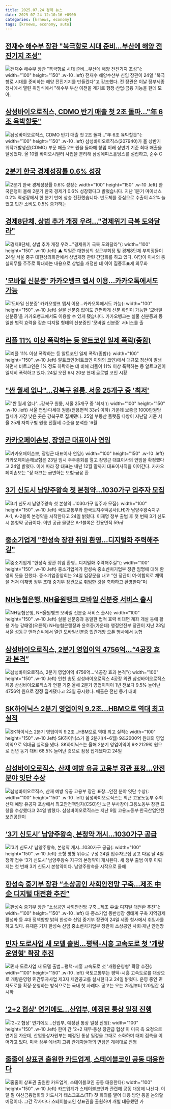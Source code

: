 ```yaml
---
title: 2025.07.24 경제 뉴스
date: 2025-07-24 12:10:16 +0900
categories: [krnews, economy]
tags: [krnews, economy, auto]
---
```

## [전재수 해수부 장관 "북극항로 시대 준비…부산에 해양 전진기지 조성"](https://n.news.naver.com/mnews/article/003/0013381608)

![전재수 해수부 장관 "북극항로 시대 준비…부산에 해양 전진기지 조성"](https://mimgnews.pstatic.net/image/origin/003/2025/07/24/13381608.jpg?type=nf220_150){: width="100" height="150" .w-10 .left}
전재수 해양수산부 신임 장관이 24일 "북극항로 시대를 준비하는 해양 전진기지를 만들겠다"고 강조했다. 전 장관은 이날 정부세종청사에서 열린 취임식에서 "해수부 부산 이전을 계기로 행정·산업·금융 기능을 한데 모아,

## [삼성바이오로직스, CDMO 반기 매출 첫 2조 돌파…"年 6조 육박할듯"](https://n.news.naver.com/mnews/article/011/0004512770)

![삼성바이오로직스, CDMO 반기 매출 첫 2조 돌파…"年 6조 육박할듯"](https://mimgnews.pstatic.net/image/origin/011/2025/07/23/4512770.jpg?type=nf220_150){: width="100" height="150" .w-10 .left}
삼성바이오로직스(207940)가 올 상반기 위탁개발생산(CDMO) 부문 매출 2조 원을 돌파해 창립 이래 상반기 기준 최대 매출을 달성했다. 올 10월 바이오시밀러 사업을 분리해 삼성에피스홀딩스를 설립하고, 순수 C

## [2분기 한국 경제성장률 0.6% 성장](https://n.news.naver.com/mnews/article/055/0001278059)

![2분기 한국 경제성장률 0.6% 성장](https://mimgnews.pstatic.net/image/origin/055/2025/07/24/1278059.jpg?type=nf220_150){: width="100" height="150" .w-10 .left}
한국은행이 올해 2분기 한국 경제가 0.6% 성장했다고 밝혔습니다. 지난 1분기 마이너스 0.2% 역성장에서 한 분기 만에 상승 전환했습니다. 반도체를 중심으로 수출이 4.2% 늘었고 민간 소비도 0.5% 증가하는

## [경제8단체, 상법 추가 개정 우려…"경제위기 극복 도와달라"](https://n.news.naver.com/mnews/article/055/0001278037)

![경제8단체, 상법 추가 개정 우려…"경제위기 극복 도와달라"](https://mimgnews.pstatic.net/image/origin/055/2025/07/24/1278037.jpg?type=nf220_150){: width="100" height="150" .w-10 .left}
▲ 박일준 대한상의 상근부회장 및 경제8단체 부회장들이 24일 서울 중구 대한상의회관에서 상법개정 관련 간담회를 하고 있다. 여당이 이사의 충실의무를 주주로 확대하는 내용으로 상법을 개정한 데 이어 집중투표제 의무화

## ['모바일 신분증' 카카오뱅크 앱서 이용…카카오톡에서도 가능](https://n.news.naver.com/mnews/article/374/0000453373)

!['모바일 신분증' 카카오뱅크 앱서 이용…카카오톡에서도 가능](https://mimgnews.pstatic.net/image/origin/374/2025/07/23/453373.jpg?type=nf220_150){: width="100" height="150" .w-10 .left}
실물 신분증 없이도 간편하게 신분 확인이 가능한 '모바일 신분증'을 카카오뱅크에서도 이용할 수 있게 됐습니다. 카카오뱅크는 실물 신분증과 동일한 법적 효력을 갖춘 디지털 형태의 신분증인 '모바일 신분증' 서비스를 출

## [리플 11% 이상 폭락하는 등 알트코인 일제 폭락(종합)](https://n.news.naver.com/mnews/article/421/0008388878)

![리플 11% 이상 폭락하는 등 알트코인 일제 폭락(종합)](https://mimgnews.pstatic.net/image/origin/421/2025/07/24/8388878.jpg?type=nf220_150){: width="100" height="150" .w-10 .left}
알트코인(비트코인 이외의 코인)에서 대규모 청산이 발생하면서 비트코인은 1% 정도 하락하는 데 비해 리플이 11% 이상 폭락하는 등 알트코인이 일제히 폭락하고 있다. 24일 오전 6시 20분 현재 글로벌 코인 시황

## ["싼 월세 없나"…강북구 원룸, 서울 25개구 중 '최저'](https://n.news.naver.com/mnews/article/015/0005161994)

!["싼 월세 없나"…강북구 원룸, 서울 25개구 중 '최저'](https://mimgnews.pstatic.net/image/origin/015/2025/07/24/5161994.jpg?type=nf220_150){: width="100" height="150" .w-10 .left}
서울 연립·다세대 원룸(전용면적 33㎡ 이하) 가운데 보증금 1000만원당 월세가 가장 낮은 곳은 강북구로 집계됐다. 25일 부동산 플랫폼 다방이 지난달 기준 서울 25개 자치구별 원룸 전월세 수준을 분석한 '6월

## [카카오페이손보, 장영근 대표이사 연임](https://n.news.naver.com/mnews/article/001/0015526257)

![카카오페이손보, 장영근 대표이사 연임](https://mimgnews.pstatic.net/image/origin/001/2025/07/24/15526257.jpg?type=nf220_150){: width="100" height="150" .w-10 .left}
카카오페이손해보험은 23일 임시 주주총회를 열고 장영근 대표이사의 연임을 확정했다고 24일 밝혔다. 이에 따라 장 대표는 내년 12월 말까지 대표이사직을 이어간다. 카카오페이손보는 "장 대표는 급변하는 보험·금융 환

## [3기 신도시 남양주왕숙 첫 본청약…1030가구 입주자 모집](https://n.news.naver.com/mnews/article/015/0005161964)

![3기 신도시 남양주왕숙 첫 본청약…1030가구 입주자 모집](https://mimgnews.pstatic.net/image/origin/015/2025/07/24/5161964.jpg?type=nf220_150){: width="100" height="150" .w-10 .left}
국토교통부와 한국토지주택공사(LH)가 남양주왕숙지구 A-1, A-2블록 본청약을 시작한다고 24일 밝혔다. 이재명 정부 출범 후 첫 번째 3기 신도시 본청약 공급이다. 이번 공급 물량은 A-1블록은 전용면적 59㎡

## [중소기업계 "한성숙 장관 취임 환영…디지털화 주력해주길"](https://n.news.naver.com/mnews/article/277/0005627409)

![중소기업계 "한성숙 장관 취임 환영…디지털화 주력해주길"](https://mimgnews.pstatic.net/image/origin/277/2025/07/24/5627409.jpg?type=nf220_150){: width="100" height="150" .w-10 .left}
중소기업계가 한성숙 중소벤처기업부 장관 임명에 대해 환영의 뜻을 전했다. 중소기업중앙회는 24일 입장문을 내고 "한 장관이 여·야합의로 채택을 거쳐 이재명 정부 초대 중기부 장관으로 취임한 것을 축하하고 환영한다"며

## [NH농협은행, NH올원뱅크 모바일 신분증 서비스 출시](https://n.news.naver.com/mnews/article/016/0002504262)

![NH농협은행, NH올원뱅크 모바일 신분증 서비스 출시](https://mimgnews.pstatic.net/image/origin/016/2025/07/24/2504262.jpg?type=nf220_150){: width="100" height="150" .w-10 .left}
실물 신분증과 동일한 법적 효력 비대면 계좌 개설 등에 활용 가능 강태영(오른쪽) NH농협은행장과 윤호중(가운데) 행정안전부 장관이 지난 23일 서울 성동구 앤더슨씨에서 열린 모바일신분증 민간개방 오픈 행사에서 농협

## [삼성바이오로직스, 2분기 영업이익 4756억…“4공장 효과 본격”](https://n.news.naver.com/mnews/article/021/0002724778)

![삼성바이오로직스, 2분기 영업이익 4756억…“4공장 효과 본격”](https://mimgnews.pstatic.net/image/origin/021/2025/07/23/2724778.jpg?type=nf220_150){: width="100" height="150" .w-10 .left}
인천 송도 삼성바이오로직스 4공장 외관 삼성바이오로직스 제공 삼성바이오로직스가 연결 기준 올해 2분기 영업이익이 1년 전보다 9.5% 늘어난 4756억 원으로 잠정 집계됐다고 23일 공시했다. 매출은 전년 동기 대비

## [SK하이닉스 2분기 영업이익 9.2조…HBM으로 역대 최고 실적](https://n.news.naver.com/mnews/article/020/0003650100)

![SK하이닉스 2분기 영업이익 9.2조…HBM으로 역대 최고 실적](https://mimgnews.pstatic.net/image/origin/020/2025/07/24/3650100.jpg?type=nf220_150){: width="100" height="150" .w-10 .left}
SK하이닉스가 올 2분기(4~6월) 9조2000억 원대의 영업이익으로 역대급 실적을 냈다. SK하이닉스는 올해 2분기 영업이익이 9조2129억 원으로 전년 동기 대비 68.5% 늘어난 것으로 잠정 집계됐다고 24일

## [삼성바이오로직스, 산재 예방 유공 고용부 장관 표창…안전 분야 잇단 수상](https://n.news.naver.com/mnews/article/119/0002982956)

![삼성바이오로직스, 산재 예방 유공 고용부 장관 표창…안전 분야 잇단 수상](https://mimgnews.pstatic.net/image/origin/119/2025/07/24/2982956.jpg?type=nf220_150){: width="100" height="150" .w-10 .left}
삼성바이오로직스는 최근 고용노동부 주최 산재 예방 유공자 포상에서 최고안전책임자(CSO)인 노균 부사장이 고용노동부 장관 표창을 수상했다고 24일 밝혔다. 삼성바이오로직스는 지난 9일 고용노동부·한국산업안전보건공단이

## [‘3기 신도시’ 남양주왕숙, 본청약 개시…1030가구 공급](https://n.news.naver.com/mnews/article/366/0001095099)

![‘3기 신도시’ 남양주왕숙, 본청약 개시…1030가구 공급](https://mimgnews.pstatic.net/image/origin/366/2025/07/24/1095099.jpg?type=nf220_150){: width="100" height="150" .w-10 .left}
소형 평형 위주로 구성 24일 입주자모집 공고 다음 달 4일 청약 접수 ‘3기 신도시’ 남양주왕숙 지구의 본청약이 개시된다. 새 정부 출범 이후 이뤄지는 첫 번째 3기 신도시 본청약이다. 남양주왕숙을 시작으로 올해

## [한성숙 중기부 장관 “소상공인 사회안전망 구축…제조 中企 디지털 대전환 추진”](https://n.news.naver.com/mnews/article/016/0002504375)

![한성숙 중기부 장관 “소상공인 사회안전망 구축…제조 中企 디지털 대전환 추진”](https://mimgnews.pstatic.net/image/origin/016/2025/07/24/2504375.jpg?type=nf220_150){: width="100" height="150" .w-10 .left}
대·중소기업 동반성장 생태계 구축 지역경제 활성화 등 4대 정책방향 밝혀 한성숙 신임 중기부 장관이 24일 세종 청사에서 취임사를 하고 있다. 유재훈 기자 한성숙 신임 중소벤처기업부 장관이 소상공인 사회·재난 안전망

## [민자 도로사업 새 모델 출범…평택-시흥 고속도로 첫 '개량운영형' 확장 추진](https://n.news.naver.com/mnews/article/030/0003334789)

![민자 도로사업 새 모델 출범…평택-시흥 고속도로 첫 '개량운영형' 확장 추진](https://mimgnews.pstatic.net/image/origin/030/2025/07/24/3334789.jpg?type=nf220_150){: width="100" height="150" .w-10 .left}
국토교통부는 평택-시흥 고속도로를 대상으로 개량운영형 민간투자사업 제3자 제안공고를 실시한다고 24일 밝혔다. 운영 중인 민자도로를 확장·운영하는 방식으로는 국내 첫 사례다. 공고는 오는 25일부터 120일간 실시하

## ['2+2 협상' 연기에도…산업부, 예정된 통상 일정 진행](https://n.news.naver.com/mnews/article/277/0005627441)

!['2+2 협상' 연기에도…산업부, 예정된 통상 일정 진행](https://mimgnews.pstatic.net/image/origin/277/2025/07/24/5627441.jpg?type=nf220_150){: width="100" height="150" .w-10 .left}
한미 간 '2+2 재무·통상 장관급 협상'이 미국 측 요청으로 연기된 가운데, 산업통상자원부는 예정된 통상 일정을 그대로 소화하며 대미 접촉을 이어가고 있다. 미국 상무·에너지 고위 관계자들과의 면담은 계획대로 진행

## [줄줄이 상표권 출원한 카드업계, 스테이블코인 공동 대응한다](https://n.news.naver.com/mnews/article/018/0006073039)

![줄줄이 상표권 출원한 카드업계, 스테이블코인 공동 대응한다](https://mimgnews.pstatic.net/image/origin/018/2025/07/24/6073039.jpg?type=nf220_150){: width="100" height="150" .w-10 .left}
카드업계가 스테이블코인과 관련해 공동 대응에 나선다. 이달 말 여신금융협회와 카드사가 태스크포스(TF) 첫 회의를 열어 대응 방안 등을 논의할 예정이다. 그간 각사마다 스테이블코인 상표권을 출원하며 개별 대응했던 카


